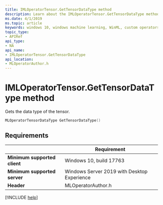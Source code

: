 ```yaml
---
title: IMLOperatorTensor.GetTensorDataType method
description: Learn about the IMLOperatorTensor.GetTensorDataType method. This method gets the data type of the tensor.
ms.date: 4/1/2019
ms.topic: article
keywords: windows 10, windows machine learning, WinML, custom operators, GetTensorDataType
topic_type:
- APIRef
api_type:
- NA
api_name:
- IMLOperatorTensor.GetTensorDataType
api_location:
- MLOperatorAuthor.h
---
```


# IMLOperatorTensor.GetTensorDataType method

Gets the data type of the tensor.

```cpp
MLOperatorTensorDataType GetTensorDataType()
```

## Requirements

| | Requirement |
|-|-|
| **Minimum supported client** | Windows 10, build 17763 |
| **Minimum supported server** | Windows Server 2019 with Desktop Experience |
| **Header** | MLOperatorAuthor.h |

[!INCLUDE [help](../../includes/get-help.md)]
